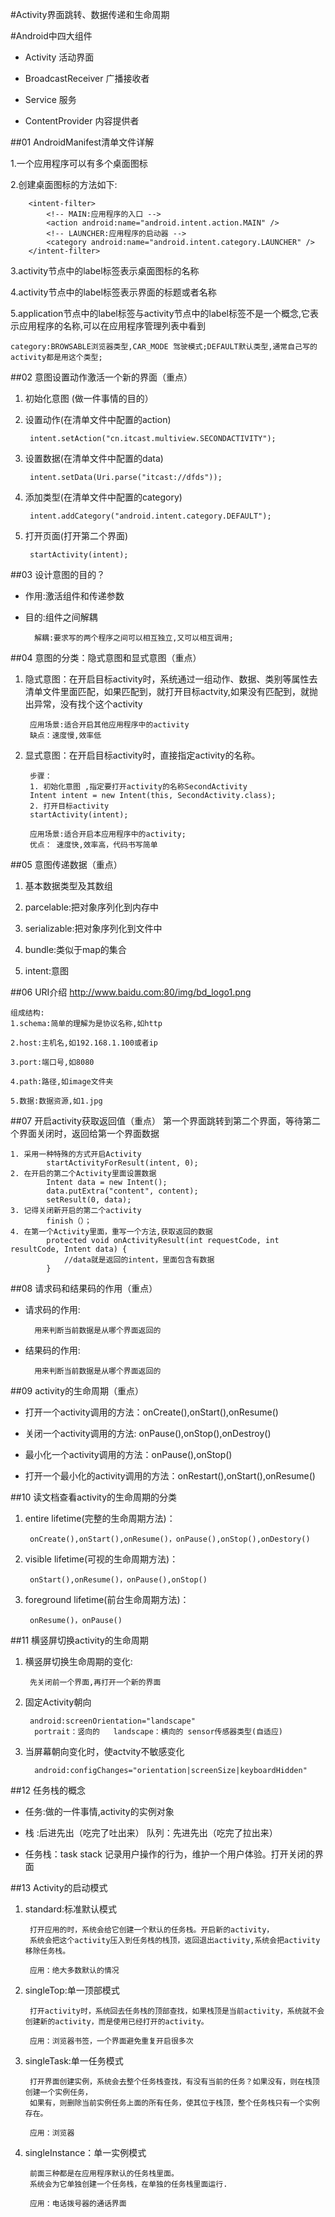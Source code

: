 
#Activity界面跳转、数据传递和生命周期

#Android中四大组件
- Activity 			活动界面

- BroadcastReceiver 广播接收者

- Service 			服务

- ContentProvider 	内容提供者

##01 AndroidManifest清单文件详解

1.一个应用程序可以有多个桌面图标

2.创建桌面图标的方法如下:

		<intent-filter>
            <!-- MAIN:应用程序的入口 -->
            <action android:name="android.intent.action.MAIN" />
            <!-- LAUNCHER:应用程序的启动器 -->
            <category android:name="android.intent.category.LAUNCHER" />
        </intent-filter>

3.activity节点中的label标签表示桌面图标的名称

4.activity节点中的label标签表示界面的标题或者名称

5.application节点中的label标签与activity节点中的label标签不是一个概念,它表示应用程序的名称,可以在应用程序管理列表中看到

	category:BROWSABLE浏览器类型,CAR_MODE 驾驶模式;DEFAULT默认类型,通常自己写的activity都是用这个类型;
		
##02 意图设置动作激活一个新的界面（重点）

1. 初始化意图 (做一件事情的目的）

2. 设置动作(在清单文件中配置的action)

		intent.setAction("cn.itcast.multiview.SECONDACTIVITY");

3. 设置数据(在清单文件中配置的data)

		intent.setData(Uri.parse("itcast://dfds"));

4. 添加类型(在清单文件中配置的category)

		intent.addCategory("android.intent.category.DEFAULT");

5. 打开页面(打开第二个界面)

		startActivity(intent);

##03 设计意图的目的？
- 作用:激活组件和传递参数

- 目的:组件之间解耦

		解耦:要求写的两个程序之间可以相互独立,又可以相互调用;

##04 意图的分类：隐式意图和显式意图（重点）
1. 隐式意图：在开启目标activity时，系统通过一组动作、数据、类别等属性去清单文件里面匹配，如果匹配到，就打开目标actvity,如果没有匹配到，就抛出异常，没有找个这个activity

		应用场景:适合开启其他应用程序中的activity
		缺点：速度慢,效率低

2. 显式意图：在开启目标activity时，直接指定activity的名称。

		步骤：
		1. 初始化意图 ,指定要打开activity的名称SecondActivity
		Intent intent = new Intent(this, SecondActivity.class);
		2. 打开目标activity
		startActivity(intent);	

	 	应用场景:适合开启本应用程序中的activity;
		优点： 速度快,效率高，代码书写简单


##05 意图传递数据（重点）

1. 基本数据类型及其数组

2. parcelable:把对象序列化到内存中

3. serializable:把对象序列化到文件中

4. bundle:类似于map的集合

5. intent:意图

##06 URI介绍
http://www.baidu.com:80/img/bd_logo1.png

	组成结构:
	1.schema:简单的理解为是协议名称,如http

	2.host:主机名,如192.168.1.100或者ip

	3.port:端口号,如8080

	4.path:路径,如image文件夹

	5.数据:数据资源,如1.jpg
	
##07 开启activity获取返回值（重点）
第一个界面跳转到第二个界面，等待第二个界面关闭时，返回给第一个界面数据

	1. 采用一种特殊的方式开启Activity
			startActivityForResult(intent, 0);
	2. 在开启的第二个Activity里面设置数据
			Intent data = new Intent();
			data.putExtra("content", content);
			setResult(0, data);
	3. 记得关闭新开启的第二个activity
			finish（）；
	4. 在第一个Activity里面，重写一个方法,获取返回的数据
			protected void onActivityResult(int requestCode, int resultCode, Intent data) {
				//data就是返回的intent，里面包含有数据
			}
	
##08 请求码和结果码的作用（重点）
- 请求码的作用:

		用来判断当前数据是从哪个界面返回的
		
- 结果码的作用:

		用来判断当前数据是从哪个界面返回的

##09 activity的生命周期（重点）

- 打开一个activity调用的方法：onCreate(),onStart(),onResume()

- 关闭一个activity调用的方法: onPause(),onStop(),onDestroy()

- 最小化一个activity调用的方法：onPause(),onStop()

- 打开一个最小化的activity调用的方法：onRestart(),onStart(),onResume()

##10 读文档查看activity的生命周期的分类

1. entire lifetime(完整的生命周期方法)：

		onCreate(),onStart(),onResume()，onPause(),onStop(),onDestory()

2. visible lifetime(可视的生命周期方法)：

		onStart(),onResume()，onPause(),onStop()

3. foreground lifetime(前台生命周期方法)：

		onResume()，onPause()

##11 横竖屏切换activity的生命周期
1. 横竖屏切换生命周期的变化:

		先关闭前一个界面,再打开一个新的界面

3. 固定Activity朝向

	 	android:screenOrientation="landscape"
		 portrait：竖向的   landscape：横向的 sensor传感器类型(自适应)

3. 当屏幕朝向变化时，使actvity不敏感变化

		 android:configChanges="orientation|screenSize|keyboardHidden"
	
##12 任务栈的概念

- 任务:做的一件事情,activity的实例对象

- 栈 :后进先出（吃完了吐出来）   队列：先进先出（吃完了拉出来）

- 任务栈：task stack 记录用户操作的行为，维护一个用户体验。打开关闭的界面
	
##13 Activity的启动模式

1. standard:标准默认模式

		打开应用的时，系统会给它创建一个默认的任务栈。开启新的activity，
		系统会把这个activity压入到任务栈的栈顶，返回退出activity,系统会把activity移除任务栈。

		应用：绝大多数默认的情况

2. singleTop:单一顶部模式

		打开activity时，系统回去任务栈的顶部查找，如果栈顶是当前activity，系统就不会创建新的activity，而是使用已经打开的activity。

		应用：浏览器书签，一个界面避免重复开启很多次

3. singleTask:单一任务模式

		打开界面创建实例，系统会去整个任务栈查找，有没有当前的任务？如果没有，则在栈顶创建一个实例任务，
		如果有，则删除当前实例任务上面的所有任务，使其位于栈顶，整个任务栈只有一个实例存在。

		应用：浏览器

4. singleInstance：单一实例模式

		前面三种都是在应用程序默认的任务栈里面。
		系统会为它单独创建一个任务栈，在单独的任务栈里面运行.

		应用：电话拨号器的通话界面
	
	




